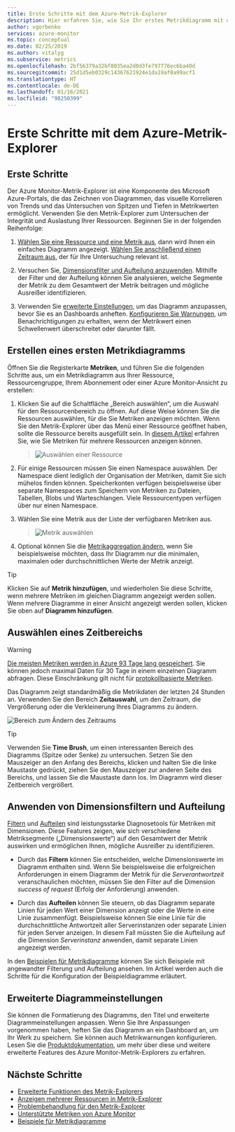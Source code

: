 ```yaml
---
title: Erste Schritte mit dem Azure-Metrik-Explorer
description: Hier erfahren Sie, wie Sie Ihr erstes Metrikdiagramm mit dem Azure-Metrik-Explorer erstellen.
author: vgorbenko
services: azure-monitor
ms.topic: conceptual
ms.date: 02/25/2019
ms.author: vitalyg
ms.subservice: metrics
ms.openlocfilehash: 2bf56379a32bf8035ea2d0d3fe797776ec6ba40d
ms.sourcegitcommit: 25d1d5eb0329c14367621924e1da19af0a99acf1
ms.translationtype: HT
ms.contentlocale: de-DE
ms.lasthandoff: 01/16/2021
ms.locfileid: "98250399"
---
```

# <a name="getting-started-with-azure-metrics-explorer"></a>Erste Schritte mit dem Azure-Metrik-Explorer

## <a name="where-do-i-start"></a>Erste Schritte
Der Azure Monitor-Metrik-Explorer ist eine Komponente des Microsoft Azure-Portals, die das Zeichnen von Diagrammen, das visuelle Korrelieren von Trends und das Untersuchen von Spitzen und Tiefen in Metrikwerten ermöglicht. Verwenden Sie den Metrik-Explorer zum Untersuchen der Integrität und Auslastung Ihrer Ressourcen. Beginnen Sie in der folgenden Reihenfolge:

1. [Wählen Sie eine Ressource und eine Metrik aus](#create-your-first-metric-chart), dann wird Ihnen ein einfaches Diagramm angezeigt. [Wählen Sie anschließend einen Zeitraum aus](#select-a-time-range), der für Ihre Untersuchung relevant ist.

1. Versuchen Sie, [Dimensionsfilter und Aufteilung anzuwenden](#apply-dimension-filters-and-splitting). Mithilfe der Filter und der Aufteilung können Sie analysieren, welche Segmente der Metrik zu dem Gesamtwert der Metrik beitragen und mögliche Ausreißer identifizieren.

1. Verwenden Sie [erweiterte Einstellungen](#advanced-chart-settings), um das Diagramm anzupassen, bevor Sie es an Dashboards anheften. [Konfigurieren Sie Warnungen](alerts-metric-overview.md), um Benachrichtigungen zu erhalten, wenn der Metrikwert einen Schwellenwert überschreitet oder darunter fällt.

## <a name="create-your-first-metric-chart"></a>Erstellen eines ersten Metrikdiagramms

Öffnen Sie die Registerkarte **Metriken**, und führen Sie die folgenden Schritte aus, um ein Metrikdiagramm aus Ihrer Ressource, Ressourcengruppe, Ihrem Abonnement oder einer Azure Monitor-Ansicht zu erstellen:

1. Klicken Sie auf die Schaltfläche „Bereich auswählen“, um die Auswahl für den Ressourcenbereich zu öffnen. Auf diese Weise können Sie die Ressourcen auswählen, für die Sie Metriken anzeigen möchten. Wenn Sie den Metrik-Explorer über das Menü einer Ressource geöffnet haben, sollte die Ressource bereits ausgefüllt sein. In [diesem Artikel](https://docs.microsoft.com/azure/azure-monitor/platform/metrics-dynamic-scope) erfahren Sie, wie Sie Metriken für mehrere Ressourcen anzeigen können.
    > ![Auswählen einer Ressource](./media/metrics-getting-started/scope-picker.png)

2. Für einige Ressourcen müssen Sie einen Namespace auswählen. Der Namespace dient lediglich der Organisation der Metriken, damit Sie sich mühelos finden können. Speicherkonten verfügen beispielsweise über separate Namespaces zum Speichern von Metriken zu Dateien, Tabellen, Blobs und Warteschlangen. Viele Ressourcentypen verfügen über nur einen Namespace.

3. Wählen Sie eine Metrik aus der Liste der verfügbaren Metriken aus.

    > ![Metrik auswählen](./media/metrics-getting-started/metrics-dropdown.png)

4. Optional können Sie die [Metrikaggregation ändern](metrics-charts.md#aggregation), wenn Sie beispielsweise möchten, dass Ihr Diagramm nur die minimalen, maximalen oder durchschnittlichen Werte der Metrik anzeigt.

> [!TIP]
> Klicken Sie auf **Metrik hinzufügen**, und wiederholen Sie diese Schritte, wenn mehrere Metriken im gleichen Diagramm angezeigt werden sollen. Wenn mehrere Diagramme in einer Ansicht angezeigt werden sollen, klicken Sie oben auf **Diagramm hinzufügen**.

## <a name="select-a-time-range"></a>Auswählen eines Zeitbereichs

> [!WARNING]
> [Die meisten Metriken werden in Azure 93 Tage lang gespeichert](data-platform-metrics.md#retention-of-metrics). Sie können jedoch maximal Daten für 30 Tage in einem einzelnen Diagramm abfragen. Diese Einschränkung gilt nicht für [protokollbasierte Metriken](../app/pre-aggregated-metrics-log-metrics.md#log-based-metrics).

Das Diagramm zeigt standardmäßig die Metrikdaten der letzten 24 Stunden an. Verwenden Sie den Bereich **Zeitauswahl**, um den Zeitraum, die Vergrößerung oder die Verkleinerung Ihres Diagramms zu ändern. 

![Bereich zum Ändern des Zeitraums](./media/metrics-getting-started/time.png)

> [!TIP]
> Verwenden Sie **Time Brush**, um einen interessanten Bereich des Diagramms (Spitze oder Senke) zu untersuchen. Setzen Sie den Mauszeiger an den Anfang des Bereichs, klicken und halten Sie die linke Maustaste gedrückt, ziehen Sie den Mauszeiger zur anderen Seite des Bereichs, und lassen Sie die Maustaste dann los. Im Diagramm wird dieser Zeitbereich vergrößert. 

## <a name="apply-dimension-filters-and-splitting"></a>Anwenden von Dimensionsfiltern und Aufteilung

[Filtern](metrics-charts.md#filters) und [Aufteilen](metrics-charts.md#apply-splitting) sind leistungsstarke Diagnosetools für Metriken mit Dimensionen. Diese Features zeigen, wie sich verschiedene Metriksegmente („Dimensionswerte“) auf den Gesamtwert der Metrik auswirken und ermöglichen Ihnen, mögliche Ausreißer zu identifizieren.

- Durch das **Filtern** können Sie entscheiden, welche Dimensionswerte im Diagramm enthalten sind. Wenn Sie beispielsweise die erfolgreichen Anforderungen in einem Diagramm der Metrik für die *Serverantwortzeit* veranschaulichen möchten, müssen Sie den Filter auf die Dimension *success of request* (Erfolg der Anforderung) anwenden. 

- Durch das **Aufteilen** können Sie steuern, ob das Diagramm separate Linien für jeden Wert einer Dimension anzeigt oder die Werte in eine Linie zusammenfügt. Beispielsweise können Sie eine Linie für die durchschnittliche Antwortzeit aller Serverinstanzen oder separate Linien für jeden Server anzeigen. In diesem Fall müssten Sie die Aufteilung auf die Dimension *Serverinstanz* anwenden, damit separate Linien angezeigt werden.

In den [Beispielen für Metrikdiagramme](metric-chart-samples.md) können Sie sich Beispiele mit angewandter Filterung und Aufteilung ansehen. Im Artikel werden auch die Schritte für die Konfiguration der Beispieldiagramme erläutert.

## <a name="advanced-chart-settings"></a>Erweiterte Diagrammeinstellungen

Sie können die Formatierung des Diagramms, den Titel und erweiterte Diagrammeinstellungen anpassen. Wenn Sie Ihre Anpassungen vorgenommen haben, heften Sie das Diagramm an ein Dashboard an, um Ihr Werk zu speichern. Sie können auch Metrikwarnungen konfigurieren. Lesen Sie die [Produktdokumentation](metrics-charts.md), um mehr über diese und weitere erweiterte Features des Azure Monitor-Metrik-Explorers zu erfahren.

## <a name="next-steps"></a>Nächste Schritte

* [Erweiterte Funktionen des Metrik-Explorers](metrics-charts.md)
* [Anzeigen mehrerer Ressourcen in Metrik-Explorer](metrics-dynamic-scope.md)
* [Problembehandlung für den Metrik-Explorer](metrics-troubleshoot.md)
* [Unterstützte Metriken von Azure Monitor](metrics-supported.md)
* [Beispiele für Metrikdiagramme](metric-chart-samples.md)
